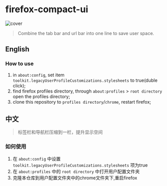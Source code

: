 <h1>firefox-compact-ui</h1>

![cover](./README.assets/example_01.avif)
> Combine the tab bar and url bar into one line to save user space.

## English
### How to use
1. in `about:config`, set item `toolkit.legacyUserProfileCustomizations.stylesheets` to true(duble click);
2. find firefox profiles directory, through `about:profiles` > `root directory` open the profiles directory;
3. clone this repository to `profiles directory`/`chrome`, restart firefox;

## 中文
> 标签栏和导航栏压缩到一栏，提升显示空间

### 如何使用
1. 在 `about:config` 中设置 `toolkit.legacyUserProfileCustomizations.stylesheets` 项为true
2. 在 `about:profiles` 中的 `root directory` 中打开用户配置文件夹
3. 克隆本仓库到用户配置文件夹中的chrome文件夹下,重启firefox
